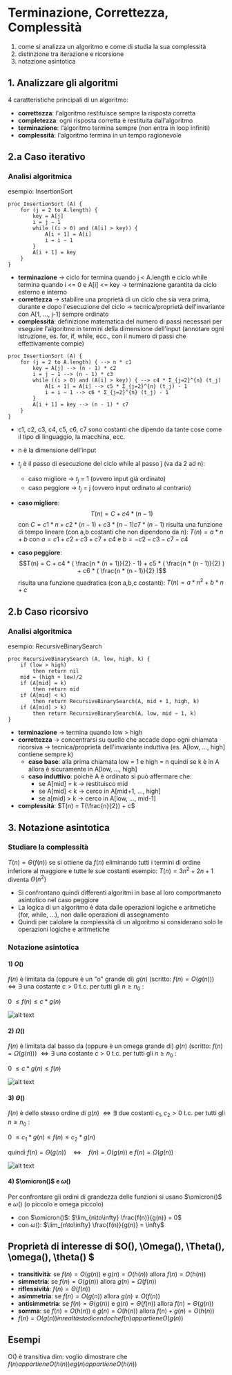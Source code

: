 # Terminazione, Correttezza, Complessità
1. come si analizza un algoritmo e come di studia la sua complessità
2. distinzione tra iterazione e ricorsione
3. notazione asintotica

## 1. Analizzare gli algoritmi
4 caratteristiche principali di un algoritmo:
- **correttezza**: l'algoritmo restituisce sempre la risposta corretta
- **completezza**: ogni risposta corretta è restituita dall'algoritmo
- **terminazione**: l'algoritmo termina sempre (non entra in loop infiniti)
- **complessità**: l'algoritmo termina in un tempo ragionevole

## 2.a Caso iterativo
### Analisi algoritmica
esempio: InsertionSort
```pseudocode
proc InsertionSort (A) {
    for (j = 2 to A.length) {
        key = A[j]
        i = j − 1
        while ((i > 0) and (A[i] > key)) {
            A[i + 1] = A[i]
            i = i − 1
        }
        A[i + 1] = key
    }
}
```
- **terminazione** -> ciclo for termina quando j < A.length e ciclo while termina quando i <= 0 e A[i] <= key -> terminazione garantita da ciclo esterno e interno
- **correttezza** -> stabilire una proprietà di un ciclo che sia vera prima, durante e dopo l'esecuzione del ciclo -> tecnica/proprietà dell'invariante con A[1, ..., j-1] sempre ordinato
- **complessità**: definizione matematica del numero di passi necessari per eseguire l'algoritmo in termini della dimensione dell'input (annotare ogni istruzione, es. for, if, while, ecc., con il numero di passi che effettivamente compie)
```pseudocode
proc InsertionSort (A) {
    for (j = 2 to A.length) { --> n * c1
        key = A[j] --> (n - 1) * c2
        i = j − 1 --> (n - 1) * c3
        while ((i > 0) and (A[i] > key)) { --> c4 * Σ_{j=2}^{n} (t_j)
            A[i + 1] = A[i] --> c5 * Σ_{j=2}^{n} (t_j) - 1
            i = i − 1 --> c6 * Σ_{j=2}^{n} (t_j) - 1
        }
        A[i + 1] = key --> (n - 1) * c7
    }
}
```
- c1, c2, c3, c4, c5, c6, c7 sono costanti che dipendo da tante cose come il tipo di linguaggio, la macchina, ecc.
- n è la dimensione dell'input
- $t_j$ è il passo di esecuzione del ciclo while al passo j (va da 2 ad n):
    - caso migliore -> $t_j$ = 1 (ovvero input già ordinato)
    - caso peggiore -> $t_j$ = j (ovvero input ordinato al contrario)

- **caso migliore**:
$$T(n) = C + c4 * (n - 1)$$
con $C = c1 * n + c2 * (n - 1) + c3 * (n - 1) c7 * (n - 1)$ 
risulta una funzione di tempo lineare (con a,b costanti che non dipendono da n):
$T(n) = a * n + b$
con $a = c1 + c2 + c3 + c7+ c4$ e $b = -c2 - c3 - c7 - c4$

- **caso peggiore**: $$T(n) = C + c4 * ( \frac{n * (n + 1)}{2} - 1) + c5 * ( \frac{n * (n - 1)}{2} ) + c6 * ( \frac{n * (n - 1)}{2} )$$
risulta una funzione quadratica (con a,b,c costanti):
$T(n) = a * n^2 + b * n + c$

## 2.b Caso ricorsivo
### Analisi algoritmica
esempio: RecursiveBinarySearch
```pseudocode
proc RecursiveBinarySearch (A, low, high, k) {
    if (low > high)
        then return nil
    mid = (high + low)/2
    if (A[mid] = k)
        then return mid
    if (A[mid] < k)
        then return RecursiveBinarySearch(A, mid + 1, high, k)
    if (A[mid] > k)
        then return RecursiveBinarySearch(A, low, mid − 1, k)
}
```
- **terminazione** -> termina quando low > high
- **correttezza** -> concentrarsi su quello che accade dopo ogni chiamata ricorsiva -> tecnica/proprietà dell'invariante induttiva (es. A[low, ..., high] contiene sempre k)
    - **caso base**: alla prima chiamata low = 1 e high = n quindi se k è in A allora è sicuramente in A[low, ..., high]
    - **caso induttivo**: poichè A è ordinato si può affermare che:
        - se A[mid] = k -> restituisco mid
        - se A[mid] < k -> cerco in A[mid+1, ..., high]
        - se a[mid] > k -> cerco in A[low, ..., mid-1]
- **complessità**:
$T(n) = T(\frac{n}{2}) + c$

## 3. Notazione asintotica
### Studiare la complessità
$T(n) = \Theta(f(n))$ se si ottiene da $f(n)$ eliminando tutti i termini di ordine inferiore al maggiore e tutte le sue costanti
esempio: $T(n) = 3n^2 + 2n + 1$ diventa $\Theta(n^2)$

- Si confrontano quindi differenti algoritmi in base al loro comportmaneto asintotico nel caso peggiore
- La logica di un algoritmo è data dalle operazioni logiche e aritmetiche (for, while, ...), non dalle operazioni di assegnamento
- Quindi per calolare la complessità di un algoritmo si considerano solo le operazioni logiche e aritmetiche

### Notazione asintotica
#### 1) $O()$
$f(n)$ è limitata da (oppure è un "o" grande di) $g(n)$ (scritto: $f(n) = O(g(n))$) $\Leftrightarrow \exists$ una costante $c > 0$ t.c. per tutti gli $n \geq n_0$ : 

0 $\leq f(n) \leq c * g(n)$

![alt text](images/01_00.png)

#### 2) $\Omega()$
$f(n)$ è limitata dal basso da (oppure è un omega grande di) $g(n)$ (scritto: $f(n) = \Omega(g(n))$) $\Leftrightarrow \exists$ una costante $c > 0$ t.c. per tutti gli $n \geq n_0$ : 

0 $\leq c * g(n) \leq f(n)$

![alt text](images/01_01.png)

#### 3) $\Theta()$
$f(n)$ è dello stesso ordine di $g(n)$ $\Leftrightarrow \exists$ due costanti $c_1, c_2 > 0$ t.c. per tutti gli $n \geq n_0$ :

0 $\leq c_1 * g(n) \leq f(n) \leq c_2 * g(n)$

quindi $f(n) = \Theta(g(n)) \quad \Leftrightarrow \quad f(n) = O(g(n)) \text{ e } f(n) = \Omega(g(n))$

![alt text](images/01_02.png)

#### 4) $\omicron()$ e $\omega()$
Per confrontare gli ordini di grandezza delle funzioni si usano $\omicron()$ e $\omega()$ (o piccolo e omega piccolo)

- con $\omicron()$: $\lim_{n\to\infty} \frac{f(n)}{g(n)} = 0$
- con $\omega()$: $\lim_{n\to\infty} \frac{f(n)}{g(n)} = \infty$


## Proprietà di interesse di $O(), \Omega(), \Theta(), \omega(), \theta() $
- **transitività**: se $f(n) = O(g(n))$ e $g(n) = O(h(n))$ allora $f(n) = O(h(n))$
- **simmetria**: se $f(n) = O(g(n))$ allora $g(n) = \Omega(f(n))$
- **riflessività**: $f(n) = \Theta(f(n))$
- **asimmetria**: se $f(n) = O(g(n))$ allora $g(n) \neq O(f(n))$
- **antisimmetria**: se $f(n) = \Theta(g(n))$ e $g(n) = \Theta(f(n))$ allora $f(n) = \Theta(g(n))$
- **somma**: se $f(n) = O(h(n))$ e $g(n) = O(h(n))$ allora $f(n) + g(n) = O(h(n))$
- $f(n) = O(g(n)) in realtà sto dicendo che f(n) appartiene O(g(n))$

## Esempi
O() è transitiva
dim: voglio dimostrare che $f(n) appartiene O(h(n)) e g(n) appartiene O(h(n))$